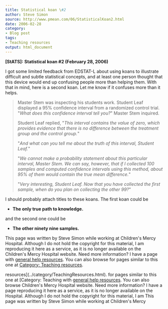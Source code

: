 ```yaml
---
title: Statistical koan \#2
author: Steve Simon
source: http://www.pmean.com/06/StatisticalKoan2.html
date: 2006-02-28
category:
- Blog post
tags:
- Teaching resources
output: html_document
---
```

**[StATS]:** **Statistical koan \#2 (February 28,
2006)**

I got some limited feedback from EDSTAT-L about using koans to
illustrate difficult and subtle statistical concepts, and at least one
person thought that this device would end up confusing people more than
helping them. With that in mind, here is a second koan. Let me know if
it confuses more than it helps.

> Master Stem was inspecting his students work. Student Leaf displayed a
> 95% confidence interval from a randomized control trial. \"*What does
> this confidence interval tell you?*\" Master Stem inquired.
>
> Student Leaf replied, \"*This interval contains the value of zero,
> which provides evidence that there is no difference between the
> treatment group and the control group.*\"
>
> \"*And what can you tell me about the truth of this interval, Student
> Leaf.*\"
>
> \"*We cannot make a probability statement about this particular
> interval, Master Stem. We can say, however, that if I collected 100
> samples and computed confidence intervals using this method, about 95%
> of them would contain the true mean difference.*\"
>
> \"*Very interesting, Student Leaf. Now that you have collected the
> first sample, when do you plan on collecting the other 99?*\"

I should probably attach titles to these koans. The first koan could be

-   **The only true path to knowledge.**

and the second one could be

-   **The other ninety nine samples.**

This page was written by Steve Simon while working at Children\'s Mercy
Hospital. Although I do not hold the copyright for this material, I am
reproducing it here as a service, as it is no longer available on the
Children\'s Mercy Hospital website. Need more information? I have a page
with [general help resources](../GeneralHelp.html). You can also browse
for pages similar to this one at [Category: Teaching
resources](../category/TeachingResources.html).
<!---More--->
resources](../category/TeachingResources.html).
for pages similar to this one at [Category: Teaching
with [general help resources](../GeneralHelp.html). You can also browse
Children\'s Mercy Hospital website. Need more information? I have a page
reproducing it here as a service, as it is no longer available on the
Hospital. Although I do not hold the copyright for this material, I am
This page was written by Steve Simon while working at Children\'s Mercy

<!---Do not use
**[StATS]:** **Statistical koan \#2 (February 28,
This page was written by Steve Simon while working at Children\'s Mercy
Hospital. Although I do not hold the copyright for this material, I am
reproducing it here as a service, as it is no longer available on the
Children\'s Mercy Hospital website. Need more information? I have a page
with [general help resources](../GeneralHelp.html). You can also browse
for pages similar to this one at [Category: Teaching
resources](../category/TeachingResources.html).
--->

